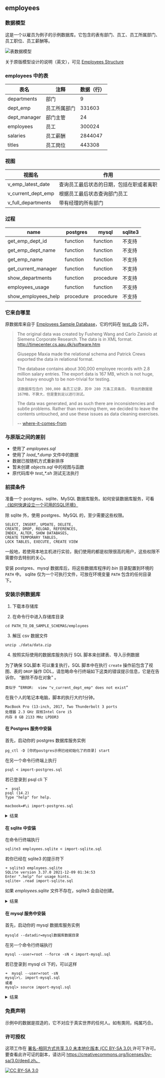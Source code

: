 ## employees

### 数据模型

这是一个以雇员为例子的示例数据库。它包含的表有部门、员工、员工所属部门、员工职位、员工薪酬等。

![表数据模型][er employees]

关于原版模型设计的说明（英文），可见 [Employees Structure][er employees structure]

### employees 中的表

|  表名                 | 注释         | 数据（行）
|----------------------|--------------|-------
| departments          | 部门          | 9
| dept_emp             | 员工所属部门    | 331603
| dept_manager         | 部门主管       | 24
| employees            | 员工          | 300024
| salaries             | 员工薪酬       | 2844047
| titles               | 员工岗位       | 443308

### 视图

| 视图名               | 作用
| --------------------|--------
| v_emp_latest_date   | 查询员工最后状态的日期，包括在职或者离职
| v_current_dept_emp  | 根据员工最后状态查询部门员工
| v_full_departments  | 带有经理的所有部门

### 过程

|name                 | postgres   | mysql      | sqlite3
|---------------------|------------|------------|---------
| get_emp_dept_id     | function   | function   | 不支持
| get_emp_dept_name   | function   | function   | 不支持
| get_emp_name        | function   | function   | 不支持
| get_current_manager | function   | function   | 不支持
| show_departments    | function   | procedure  | 不支持
| employees_usage     | function   | function   | 不支持
| show_employees_help | procedure  | procedure  | 不支持

### 它来自哪里

原数据库来自于 [Employees Sample Database][mysql sample employees]，它的代码在 [test_db][mysql sample employees codebase] 公开。

> The original data was created by Fusheng Wang and Carlo Zaniolo at Siemens Corporate Research. The data is in XML format. http://timecenter.cs.aau.dk/software.htm
>
> Giuseppe Maxia made the relational schema and Patrick Crews exported the data in relational format.
> 
> The database contains about 300,000 employee records with 2.8 million salary entries. The export data is 167 MB, which is not huge, but heavy enough to be non-trivial for testing.
> 
>   ```该数据库包含约 300,000 条员工记录，其中 280 万条工资条目。 导出的数据是167MB，不算大，但是重到足以进行测试。```
> 
> 
> The data was generated, and as such there are inconsistencies and subtle problems. Rather than removing them, we decided to leave the contents untouched, and use these issues as data cleaning exercises.
> 
> -- [where-it-comes-from][where is comes from]
>

### 与原版之间的差别

* 使用了 *employees.sql*
* 使用了 *load_\*.dump* 文件中的数据
* 数据已按随机方式重新排序
* 暂未创建 *objects.sql* 中的视图与函数
* 原代码库中 *test_\*.sh* 测试无法执行

### 前提条件

准备一个 postgres、sqlite、MySQL 数据库服务。如何安装数据库服务，可看 [《如何快速设立一个可用的SQL环境》][lab]

除 sqlite 外，使用 postgres、MySQL 的，至少需要这些权限。

    SELECT, INSERT, UPDATE, DELETE, 
    CREATE, DROP, RELOAD, REFERENCES, 
    INDEX, ALTER, SHOW DATABASES, 
    CREATE TEMPORARY TABLES, 
    LOCK TABLES, EXECUTE, CREATE VIEW

一般地，若使用本地主机进行实验，我们使用的都是权限很高的用户，这些权限不需要你去特别的关心。

安装 postgres、mysql 数据库后，将这些数据库程序的 *bin* 目录配置到环境的 `PATH` 中。
sqlite 仅为一个可执行文件，可放在环境变量 `PATH` 包含的任何目录下。

### 安装示例数据库

1. 下载本存储库

2. 在命令行中进入存储库目录

```
cd PATH_TO_DB_SAMPLE_SCHEMAS/employees
```

3. 解压 csv 数据文件

```  
unzip ./data/data.zip
```

4. 按照实际使用的数据库服务执行 SQL 脚本来创建表、导入示例数据

为了确保 SQL脚本 可以重复执行，SQL 脚本中在执行 `create` 操作前包含了视图、表的 `DROP` 操作 DDL，请忽略命令行终端如下这类的错误提示信息，它是在告诉你， “删除不存在对象” 。

    类似于 “ERROR:  view "v_current_dept_emp" does not exist” 

在我个人的笔记本电脑，脚本的执行大约1分钟。

    MacBook Pro (13-inch, 2017, Two Thunderbolt 3 ports
    处理器 2.3 GHz 双核Intel Core i5
    内存 8 GB 2133 MHz LPDDR3

#### 在 Postgres 服务中安装


首先，启动你的 postgres 数据库服务实例
    
    pg_ctl -D [你的postgres示例已经初始化了的目录] start

在另一个命令行终端上执行

    psql < import-postgres.sql

若已登录到 psql cli 下
  
    ➜  psql
    psql (14.2)
    Type "help" for help.
    
    macbook=#\i import-postgres.sql

<details>
  <summary>结果</summary>

    ➜  psql < import-postgres.sql
    DROP DATABASE
    CREATE DATABASE
    You are now connected to database "employees" as user "macbook".
    
    start at 2022-05-17 12:43:38.591187+08
    
     CREATING DATABASE STRUCTURE
    
    psql:./sql/drop.sql:3: ERROR:  view "v_current_dept_emp" does not exist
    psql:./sql/drop.sql:4: ERROR:  view "v_emp_latest_date" does not exist
    psql:./sql/drop.sql:5: NOTICE:  table "dept_emp" does not exist, skipping
    DROP TABLE
    psql:./sql/drop.sql:6: NOTICE:  table "dept_manager" does not exist, skipping
    DROP TABLE
    psql:./sql/drop.sql:7: NOTICE:  table "titles" does not exist, skipping
    DROP TABLE
    psql:./sql/drop.sql:8: NOTICE:  table "salaries" does not exist, skipping
    DROP TABLE
    psql:./sql/drop.sql:9: NOTICE:  table "employees" does not exist, skipping
    DROP TABLE
    psql:./sql/drop.sql:10: NOTICE:  table "departments" does not exist, skipping
    DROP TABLE
    CREATE TABLE
    CREATE TABLE
    CREATE TABLE
    CREATE TABLE
    CREATE TABLE
    CREATE TABLE
    CREATE VIEW
    CREATE VIEW
     LOADING departments
    
    COPY 9
     LOADING employees
    
    COPY 300024
     LOADING dept_emp
    
    COPY 331603
     LOADING dept_manager
    
    COPY 24
     LOADING salaries
    
    COPY 2844047
     LOADING titles
    
    COPY 443308
     Ended at 2022-05-17 12:44:33.367527+08
    
     It tooks 00:00:54.777496
    
    
     Counting tables record
    
     dept_emp     |     331603
     dept_manager |         24
     titles       |     443308
     salaries     |    2844047
     employees    |     300024
     departments  |          9
</details>


#### 在 sqlite 中安装

在命令行终端执行

    sqlite3 employees.sqlite < import-sqlite.sql

若你已经在 sqlite3 的提示符下

    ➜ sqlite3 employees.sqlite
    SQLite version 3.37.0 2021-12-09 01:34:53
    Enter ".help" for usage hints.
    sqlite> .read import-sqlite.sql


如果 *employees.sqlite*  文件不存在，sqlite3 会自动创建。

<details>
  <summary>结果</summary>

  ```
  CREATING DATABASE STRUCTURE
  Error: near line 3: in prepare, no such view: v_current_dept_emp (1)
  Error: near line 4: in prepare, no such view: v_emp_latest_date (1)
  LOADING departments
  LOADING employees
  LOADING titles
  LOADING dept_emp
  LOADING dept_manager
  LOADING salaries
  It tooks 00:48.000
  
  Counting tables record
  dept_emp|331603
  dept_manager|24
  titles|443308
  salaries|2844047
  employees|300024
  departments|9
  ```
</details>


#### 在 mysql 服务中安装

首先，启动你的 mysql 数据库服务实例

    mysqld --datadir=mysql数据库数据目录

在另一个命令行终端执行

    mysql --user=root --force -sN < import-mysql.sql

若已登录到 mysql cli 下的，可以这样
  
    ➜  mysql --user=root -sN
    mysql>\. import-mysql.sql
    或者
    mysql> source import-mysql.sql



<details>
  <summary>
    结果
  </summary>
  
  ```
  ➜  mysql --user=root --force -sN < import-mysql.sql
  start at 2022-05-17 11:52:50
  CREATING DATABASE STRUCTURE
  Dropping everything
  ERROR 1051 (42S02) at line 3 in file: './sql/drop.sql': Unknown table 'employees.v_current_dept_emp'
  ERROR 1051 (42S02) at line 4 in file: './sql/drop.sql': Unknown table 'employees.v_emp_latest_date'
  Creating tables
  storage engine: InnoDB
  Creating views

  LOADING departments
  employees.departments: Records: 9  Deleted: 0  Skipped: 0  Warnings: 0

  LOADING employees
  employees.employees: Records: 300024  Deleted: 0  Skipped: 0  Warnings: 0
  LOADING dept_emp
  employees.dept_emp: Records: 331603  Deleted: 0  Skipped: 0  Warnings: 0
  LOADING dept_manager
  employees.dept_manager: Records: 24  Deleted: 0  Skipped: 0  Warnings: 0
  LOADING salaries
  employees.salaries: Records: 2844047  Deleted: 0  Skipped: 0  Warnings: 0
  LOADING titles
  employees.titles: Records: 443308  Deleted: 0  Skipped: 0  Warnings: 0

  Ended at 2022-05-17 11:53:58
  It tooks 00:01:08.000000

  Counting tables record
  dept_emp  331603
  dept_manager  24
  titles  443308
  salaries  2844047
  employees 300024
  departments 9
  ```

</details>

### 免费声明

示例中的数据是捏造的，它不对应于真实世界的任何人。如有类同，纯属巧合。

### 许可授权

这项工作在 [署名-相同方式共享 3.0 未本地化版本 (CC BY-SA 3.0) ][cc-by-sa] 许可下许可。
要查看此许可证的副本，请访问
https://creativecommons.org/licenses/by-sa/3.0/deed.zh。

[![CC BY-SA 3.0][cc-by-sa-image]][cc-by-sa]

<!-- reference links -->
[lab]: https://youwu.today/skill/thinkinsql/how-to-setup-a-database-for-sql-learning/
[where is comes from]: https://github.com/datacharmer/test_db#where-it-comes-from
[mysql sample employees]: https://dev.mysql.com/doc/employee/en/
[mysql sample employees codebase]: https://github.com/datacharmer/test_db
[er employees ori]: ./images/employees-schema.png
[er employees]: ./images/er-employees-zh.png
[er employees structure]: https://dev.mysql.com/doc/employee/en/sakila-structure.html


[cc-by-sa]: https://creativecommons.org/licenses/by-sa/3.0/
[cc-by-sa-image]: https://licensebuttons.net/l/by-sa/3.0/88x31.png
[cc-by-sa-shield]: https://img.shields.io/badge/License-CC%20BY--SA%203.0-lightgrey.svg
